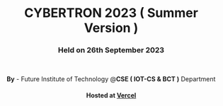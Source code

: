 <h1 align="center">CYBERTRON 2023 ( Summer Version )</h1>

<h3 align="center">Held on 26th September 2023</h3>

<br>

<p align="center"><strong>By</strong> - Future Institute of Technology @<strong>CSE ( IOT-CS & BCT )</strong> Department</p>

<h4 align="center">Hosted at <a href="https://cybertron23-summer.vercel.app/">Vercel</a></h4>